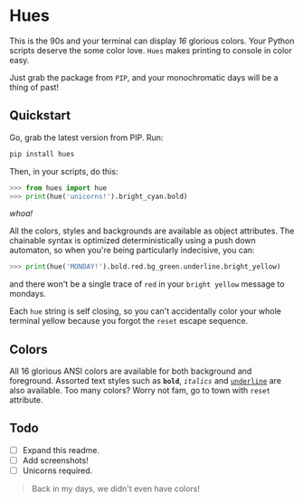 # Hues

This is the 90s and your terminal can display _16_ glorious colors.
Your Python scripts deserve the some color love. `Hues` makes printing
to console in color easy.

Just grab the package from `PIP`, and your monochromatic days will be a
thing of past!

## Quickstart

Go, grab the latest version from PIP. Run:

```bash
pip install hues
```

Then, in your scripts, do this:

```python
>>> from hues import hue
>>> print(hue('unicorns!').bright_cyan.bold)
```


_whoa!_

All the colors, styles and backgrounds are available as object attributes. The chainable syntax is optimized deterministically using a push down automaton, so when you're being particularly indecisive, you can:

```python
>>> print(hue('MONDAY!').bold.red.bg_green.underline.bright_yellow)
```

and there won't be a single trace of `red` in your `bright yellow` message to mondays.

Each `hue` string is self closing, so you can't accidentally color your whole terminal yellow because you forgot the `reset` escape sequence.


## Colors

All 16 glorious ANSI colors are available for both background and foreground. Assorted text styles such as **`bold`**, _`italics`_ and <u>`underline`</u> are also available. Too many colors? Worry not fam, go to town with `reset` attribute.


## Todo
- [ ] Expand this readme.
- [ ] Add screenshots!
- [ ] Unicorns required.

> Back in my days, we didn't even have colors!
